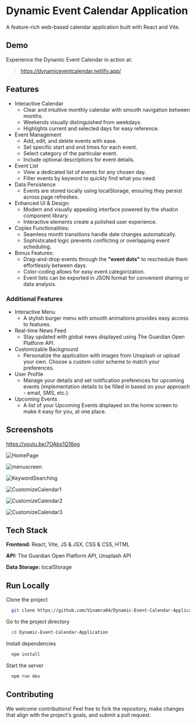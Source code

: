# Dynamic Event Calendar Application

A feature-rich web-based calendar application built with React and Vite.
## Demo

Experience the Dynamic Event Calendar in action at:

> https://dynamiceventcalendar.netlify.app/
## Features

* Interactive Calendar
    - Clear and intuitive monthly calendar with smooth navigation between months.
    - Weekends visually distinguished from weekdays.
    - Highlights current and selected days for easy reference. 
* Event Management
    - Add, edit, and delete events with ease.
    - Set specific start and end times for each event.
    - Select category of the particular event.
    - Include optional descriptions for event details.
* Event List
    - View a dedicated list of events for any chosen day.
    - Filter events by keyword to quickly find what you need.
* Data Persistence
    - Events are stored locally using localStorage, ensuring they persist across page refreshes.
* Enhanced UI & Design:
    - Modern and visually appealing interface powered by the shadcn component library.
    - Interactive elements create a polished user experience.
* Coplex Functionalities:
    - Seamless month transitions handle date changes automatically.
    - Sophisticated logic prevents conflicting or overlapping event scheduling.
* Bonus Features:
    - Drag-and-drop events through the __"event dots"__ to reschedule them effortlessly between days.
    - Color-coding allows for easy event categorization.
    - Event lists can be exported in JSON format for convenient sharing or data analysis.
### Additional Features
* Interactive Menu
    - A stylish burger menu with smooth animations provides easy access to features.
* Real-time News Feed
    - Stay updated with global news displayed using The Guardian Open Platform API.
* Customizable Background
    - Personalize the application with images from Unsplash or upload your own. Choose a custom color scheme to match your preferences.
* User Profile
    - Manage your details and set notification preferences for upcoming events (implementation details to be filled in based on your approach - email, SMS, etc.).
* Upcoming Events
    - A list of your Upcoming Events displayed on the home screen to make it easy for you, at one place.

## Screenshots

https://youtu.be/7OAbs1Q16pg


![HomePage](https://github.com/user-attachments/assets/8d08bac7-ef93-4cee-8272-d24fe65c9013)


![menuscreen](https://github.com/user-attachments/assets/ba0ee6cb-01b7-41a5-aa70-25a6f4ad7165)


![KeywordSearching](https://github.com/user-attachments/assets/9fd45bb8-9008-4a26-a97c-0ae305961dcb)


![CustomizeCalendar1](https://github.com/user-attachments/assets/72be3587-4033-4b2b-b5dc-5e78046098bc)


![CustomizeCalendar2](https://github.com/user-attachments/assets/cb865ca5-7199-470f-97bb-c9cc1c2b5017)


![CustomizeCalendar3](https://github.com/user-attachments/assets/3ff5105c-7cad-41b1-861a-4f2a567b1897)



## Tech Stack

**Frontend:** React, Vite, JS & JSX, CSS & CSS, HTML

**API:** The Guardian Open Platform API, Unsplash API

**Data Storage:** localStorage


## Run Locally

Clone the project

```bash
  git clone https://github.com/Vinamra04/Dynamic-Event-Calendar-Application.git
```

Go to the project directory

```bash
  cd Dynamic-Event-Calendar-Application
```

Install dependencies

```bash
  npm install
```

Start the server

```bash
  npm run dev
```


## Contributing

We welcome contributions! Feel free to fork the repository, make changes that align with the project's goals, and submit a pull request.
